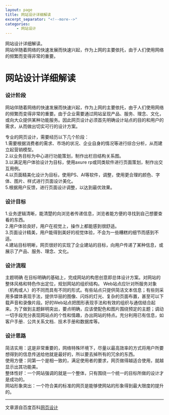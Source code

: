 ```yaml
---
layout: page
title: 网站设计详细解读
excerpt_separator: "<!--more-->"
categories:
     - 网站设计
---
```

网站设计详细解读。  
网站伴随着网络的快速发展而快速兴起，作为上网的主要依托，由于人们使用网络的频繁而变得非常的重要。
<!--more-->
# 网站设计详细解读
### 设计阶段
网站伴随着网络的快速发展而快速兴起，作为上网的主要依托，由于人们使用网络的频繁而变得非常的重要。由于企业需要通过网站呈现产品、服务、理念、文化，或向大众提供某种功能服务。因此网页设计必须首先明确设计站点的目的和用户的需求，从而做出切实可行的设计方案。  

专业的网页设计，需要经历以下几个阶段：  
1.需要根据消费者的需求、市场的状况、企业自身的情况等进行综合分析，从而建立起营销模型。  
2.以业务目标为中心进行功能策划，制作出栏目结构关系图。  
3.以满足用户体验设计为目标，使用axure rp或同类软件进行页面策划，制作出交互用例。  
4.以页面精美化设计为目标，使用PS、AI等软件，调整，使用更合理的颜色、字体、图片、样式进行页面设计美化。  
5.根据用户反馈，进行页面设计调整，以达到最优效果。  
  
### 设计目标
1.业务逻辑清晰，能清楚的向浏览者传递信息，浏览者能方便的寻找到自己想要查看的东西。  
2.用户体验良好，用户在视觉上，操作上都能感到很舒适。  
3.页面设计精美，用户能得到美好的视觉体验，不会为一些糟糕的细节而感到不适。  
4.建站目标明晰，网页很好的实现了企业建站的目标，向用户传递了某种信息，或展示了产品、服务、理念、文化。  
### 设计流程
主题明确
在目标明确的基础上，完成网站的构思创意即总体设计方案。对网站的整体风格和特色作出定位，规划网站的组织结构。
Web站点应针对所服务对象（机构或人）的不同而具有不同的形式。有些站点只提供简洁文本信息；有些则采用多媒体表现手法，提供华丽的图像、闪烁的灯光、复杂的页面布置，甚至可以下载声音和录像片段。好的Web站点把图形表现手法和有效的组织与通信结合起来。为了做到主题鲜明突出，要点明确，应该使配色和图片围绕预定的主题；调动一切手段充分表现网站点的个性和情趣，办出网站的特点。充分利用已有信息，如客户手册．公共关系文档．技术手册和数据库等。  

### 设计思路
简洁实用：这是非常重要的，网络特殊环境下，尽量以最高效率的方式将用户所要想得到的信息传送给他就是最好的，所以要去掉所有的冗余的东西。   
使用方便：同第一个是相一致的，满足使用者的要求，网页做得越适合使用，就越显示出其功能美。  
整体性好：一个网站强调的就是一个整体，只有围绕一个统一的目标所做的设计才是成功的。  
网站形象突出：一个符合美的标准的网页是能够使网站的形象得到最大限度的提升的。  
  
****  
文章源自百度百科[网页设计](https://baike.baidu.com/item/%E7%BD%91%E9%A1%B5%E8%AE%BE%E8%AE%A1/235026?fr=aladdin)
